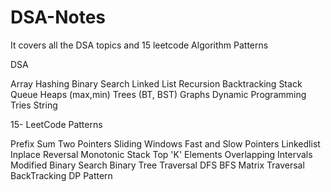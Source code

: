 # DSA-Notes
It covers all the DSA topics and 15 leetcode Algorithm Patterns

DSA

Array
Hashing
Binary Search
Linked List
Recursion
Backtracking
Stack
Queue
Heaps (max,min)
Trees (BT, BST)
Graphs
Dynamic Programming
Tries
String

15- LeetCode Patterns

Prefix Sum
Two Pointers
Sliding Windows
Fast and Slow Pointers
Linkedlist Inplace Reversal
Monotonic Stack
Top 'K' Elements
Overlapping Intervals
Modified Binary Search
Binary Tree Traversal
DFS
BFS
Matrix Traversal
BackTracking
DP Pattern
